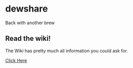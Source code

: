 # dewshare
Back with another brew

## Read the wiki!
The Wiki has pretty much all information you could ask for.

[Click Here](https://dev.fractalcore.net/git/qmarchi/edshare/wiki)